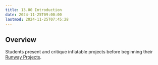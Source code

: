 ```yaml
---
title: 13.00 Introduction
date: 2024-11-25T09:00:00
lastmod: 2024-11-25T07:45:28
---
```


## Overview

Students present and critique inflatable projects before beginning their [Runway Projects](./13-02-runway-project-assignment.md).
